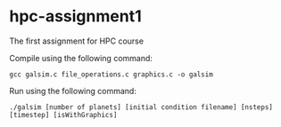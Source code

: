 # hpc-assignment1
The first assignment for HPC course

Compile using the following command:

`gcc galsim.c file_operations.c graphics.c -o galsim`

Run using the following command:

`./galsim [number of planets] [initial condition filename] [nsteps] [timestep] [isWithGraphics]`
